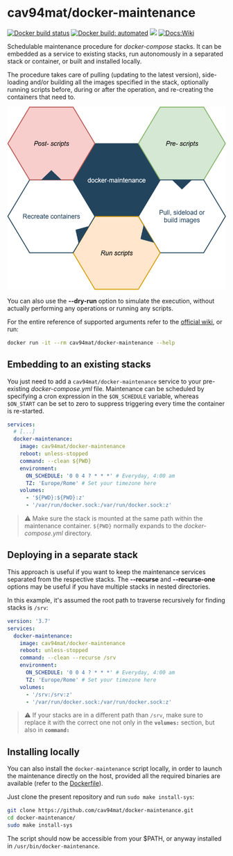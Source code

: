 # cav94mat/docker-maintenance
[![Docker build status](https://img.shields.io/docker/cloud/build/cav94mat/docker-maintenance)](https://hub.docker.com/r/cav94mat/docker-maintenance "Get from Docker Hub")
[![Docker build: automated](https://img.shields.io/docker/cloud/automated/cav94mat/docker-maintenance)](https://hub.docker.com/r/cav94mat/docker-maintenance "Get from Docker Hub")
[![](https://img.shields.io/docker/image-size/cav94mat/docker-maintenance/latest)](https://hub.docker.com/r/cav94mat/docker-maintenance "Get from Docker Hub")
[![Docs:Wiki](https://img.shields.io/badge/docs-wiki-yellow?style=flat&logo=github)](https://github.com/cav94mat/docker-maintenance/wiki "Visit the official Wiki")

Schedulable maintenance procedure for *docker-compose* stacks. It can be embedded as a service to existing stacks, run autonomously in a separated stack or container, or built and installed locally.

The procedure takes care of pulling (updating to the latest version), side-loading and/or building all the images specified in the stack, optionally running scripts before, during or after the operation, and re-creating the containers that need to.

![Maintenance workflow](docs/maintenance-workflow.png)

You can also use the **--dry-run** option to simulate the execution, without actually performing any operations or running any scripts.

For the entire reference of supported arguments refer to the [official wiki](https://github.com/cav94mat/docker-maintenance/wiki/Usage), or run:

```sh
docker run -it --rm cav94mat/docker-maintenance --help
```

## Embedding to an existing stacks

You just need to add a `cav94mat/docker-maintenance` service to your pre-existing _docker-compose.yml_ file. Maintenance can be scheduled by specifying a cron expression in the `$ON_SCHEDULE` variable, whereas `$ON_START` can be set to zero to suppress triggering every time the container is re-started.

```yaml
services:
  # [...]
  docker-maintenance:    
    image: cav94mat/docker-maintenance
    reboot: unless-stopped
    command: --clean ${PWD}
    environment:
      ON_SCHEDULE: '0 0 4 ? * * *' # Everyday, 4:00 am
      TZ: 'Europe/Rome' # Set your timezone here
    volumes:
      - '${PWD}:${PWD}:z'
      - '/var/run/docker.sock:/var/run/docker.sock:z'
```
> ⚠ Make sure the stack is mounted at the same path within the maintenance container. `${PWD}` normally expands to the *docker-compose.yml* directory.

## Deploying in a separate stack
This approach is useful if you want to keep the maintenance services separated from the respective stacks. The **--recurse** and **--recurse-one** options may be useful if you have multiple stacks in nested directories.  

In this example, it's assumed the root path to traverse recursively for finding stacks is `/srv`:

```yaml
version: '3.7'
services:
  docker-maintenance:    
    image: cav94mat/docker-maintenance
    reboot: unless-stopped
    command: --clean --recurse /srv
    environment:
      ON_SCHEDULE: '0 0 4 ? * * *' # Everyday, 4:00 am
      TZ: 'Europe/Rome' # Set your timezone here
    volumes:
      - '/srv:/srv:z'
      - '/var/run/docker.sock:/var/run/docker.sock:z'
```
> ⚠ If your stacks are in a different path than `/srv`, make sure to replace it with the correct one not only in the **`volumes:`** section, but also in **`command:`**

## Installing locally
You can also install the `docker-maintenance` script locally, in order to launch
the maintenance directly on the host, provided all the required binaries are available (refer to the [Dockerfile](https://github.com/cav94mat/docker-maintenance/blob/master/Dockerfile)).

Just clone the present repository and run `sudo make install-sys`:

```sh
git clone https://github.com/cav94mat/docker-maintenance.git
cd docker-maintenance/
sudo make install-sys
```

The script should now be accessible from your $PATH, or anyway installed in `/usr/bin/docker-maintenance`.